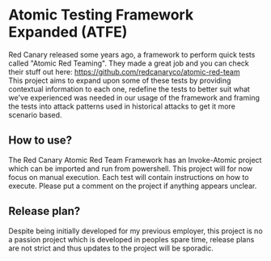 # Atomic Testing Framework Expanded (ATFE)
Red Canary released some years ago, a framework to perform quick tests called "Atomic Red Teaming". They made a great job and you can check their stuff out  here: https://github.com/redcanaryco/atomic-red-team <br>
This project aims to expand upon some of these tests by providing contextual information to each one, redefine the tests to better suit what we've experienced was needed in our usage of the framework and framing the tests into attack patterns used in historical attacks to get it more scenario based.

## How to use?
The Red Canary Atomic Red Team Framework has an Invoke-Atomic project which can be imported and run from powershell.
This project will for now focus on manual execution. Each test will contain instructions on how to execute. Please put a comment on the project if anything appears unclear.

## Release plan?
Despite being initially developed for my previous employer, this project is no a passion project which is developed in peoples spare time, release plans are not strict and thus updates to the project will be sporadic.
